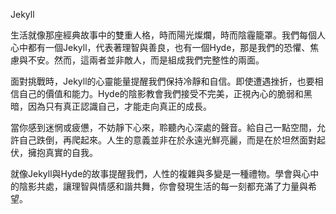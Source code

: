 Jekyll  

生活就像那座經典故事中的雙重人格，時而陽光燦爛，時而陰霾籠罩。我們每個人心中都有一個Jekyll，代表著理智與善良，也有一個Hyde，那是我們的恐懼、焦慮與不安。然而，這兩者並非敵人，而是組成我們完整性的兩面。

面對挑戰時，Jekyll的心靈能量提醒我們保持冷靜和自信。即使遭遇挫折，也要相信自己的價值和能力。Hyde的陰影教會我們接受不完美，正視內心的脆弱和黑暗，因為只有真正認識自己，才能走向真正的成長。

當你感到迷惘或疲憊，不妨靜下心來，聆聽內心深處的聲音。給自己一點空間，允許自己跌倒，再爬起來。人生的意義並非在於永遠光鮮亮麗，而是在於坦然面對起伏，擁抱真實的自我。

就像Jekyll與Hyde的故事提醒我們，人性的複雜與多變是一種禮物。學會與心中的陰影共處，讓理智與情感和諧共舞，你會發現生活的每一刻都充滿了力量與希望。